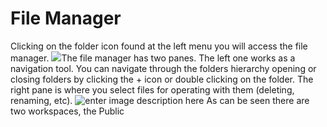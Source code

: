 # File Manager
Clicking on the folder icon found at the left menu you will access the file manager.
![](http://img.pyplan.org/FileManger-Open_small.png)The file manager has two panes. The left one works as a navigation tool. You can navigate through the folders hierarchy opening or closing folders by clicking the + icon or double clicking on the folder.
The right pane is where you select files for operating with them (deleting, renaming, etc).
![enter image description here](http://img.pyplan.org/FileManager-home.png)
As can be seen there are two workspaces, the Public 
<!--stackedit_data:
eyJoaXN0b3J5IjpbLTIwMzEyNTU0NzgsMjA3MjI5NDI5MSwtMj
g3OTkyMjI0LDE3NDMxODE3MDcsLTEyMjE4NTk4MDMsNDYwOTk5
ODI4LC0yOTMwMjUzMTYsMTc0NTIzMjU1OF19
-->